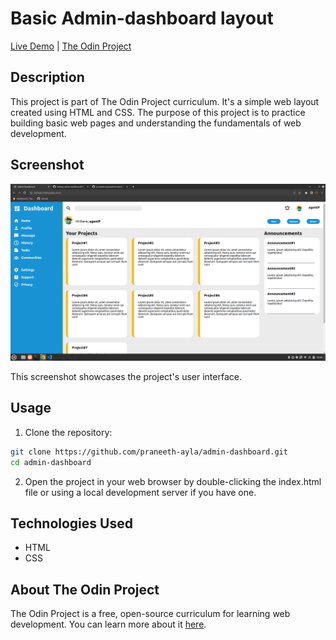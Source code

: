 # Basic Admin-dashboard layout

[Live Demo](https://praneeth-ayla.github.io/admin-dashboard/) | [The Odin Project](https://www.theodinproject.com)

## Description

This project is part of The Odin Project curriculum. It's a simple web layout created using HTML and CSS. The purpose of this project is to practice building basic web pages and understanding the fundamentals of web development.

## Screenshot

![Project Screenshot](admin-dashboard-SS.png)

This screenshot showcases the project's user interface.

## Usage

1. Clone the repository:

```bash
git clone https://github.com/praneeth-ayla/admin-dashboard.git
cd admin-dashboard
```
2. Open the project in your web browser by double-clicking the index.html file or using a local development server if you have one.

## Technologies Used

* HTML
* CSS

## About The Odin Project

The Odin Project is a free, open-source curriculum for learning web development. You can learn more about it [here](https://www.theodinproject.com).
